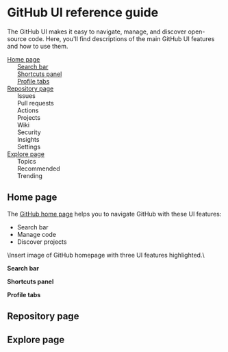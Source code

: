 # GitHub UI reference guide
The GitHub UI makes it easy to navigate, manage, and discover open-source code. Here, you'll find descriptions of the main GitHub UI features and how to use them. 

[Home page](#home-page)<br>
&nbsp; &nbsp; &nbsp; [Search bar](#search-bar)<br>
&nbsp; &nbsp; &nbsp; [Shortcuts panel](#shortcuts-panel)<br>
&nbsp; &nbsp; &nbsp; [Profile tabs](#profile-tabs)<br>
[Repository page](#repository-page)<br>
&nbsp; &nbsp; &nbsp; Issues<br>
&nbsp; &nbsp; &nbsp; Pull requests<br>
&nbsp; &nbsp; &nbsp; Actions<br>
&nbsp; &nbsp; &nbsp; Projects<br>
&nbsp; &nbsp; &nbsp; Wiki<br>
&nbsp; &nbsp; &nbsp; Security<br> 
&nbsp; &nbsp; &nbsp; Insights<br> 
&nbsp; &nbsp; &nbsp; Settings<br> 
[Explore page](#explore-page)<br>
&nbsp; &nbsp; &nbsp; Topics<br> 
&nbsp; &nbsp; &nbsp; Recommended<br> 
&nbsp; &nbsp; &nbsp; Trending<br>    
## Home page
The [GitHub home page](https://github.com/) helps you to navigate GitHub with these UI features:
- Search bar
- Manage code 
- Discover projects

\Insert image of GitHub homepage with three UI features highlighted.\

<a name="search-bar">**Search bar**</a> 

<a name="shortcuts-panel">**Shortcuts panel**</a>

<a name="profile-tabs">**Profile tabs**</a>

## Repository page 
## Explore page 
